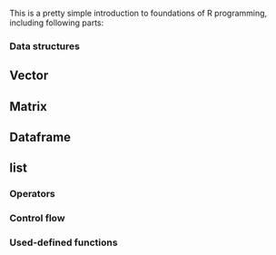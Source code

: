 This is a pretty simple introduction to foundations of R programming, including following parts:

### Data structures
 ## Vector
 ## Matrix
 ## Dataframe
 ## list
### Operators 
### Control flow
### Used-defined functions
